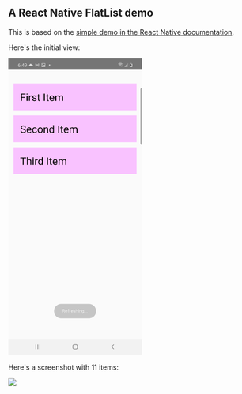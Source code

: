 ## A React Native FlatList demo

This is based on the [simple demo in the React Native documentation](https://reactnative.dev/docs/flatlist).

Here's the initial view:

<img src="https://github.com/fullStackOasis/react-native-scrollable-flatlist/raw/main/init.png" height="600"/>

Here's a screenshot with 11 items:

<img src="https://github.com/fullStackOasis/react-native-scrollable-flatlist/raw/main/items-11.png" height="600"/>